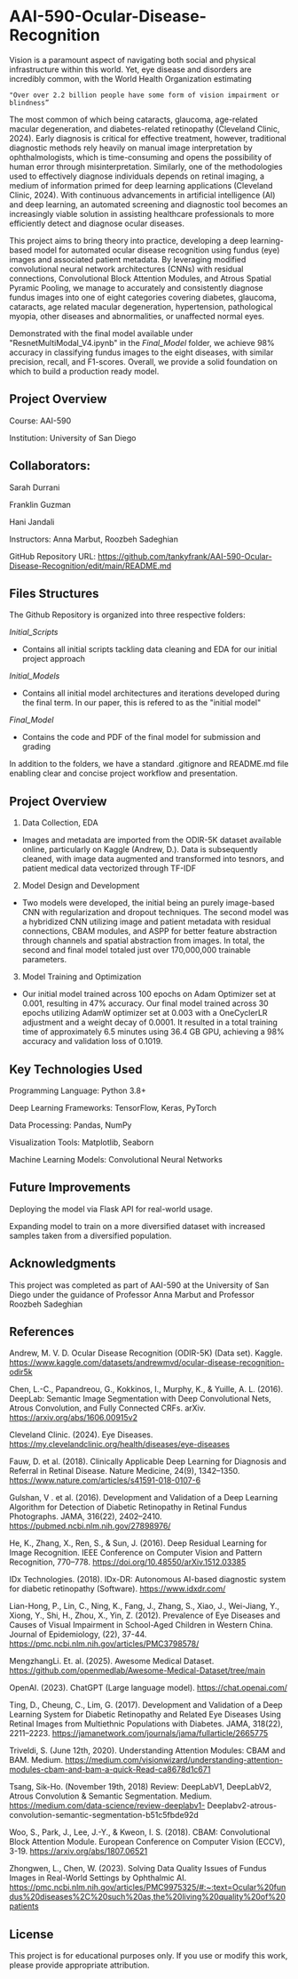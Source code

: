 # AAI-590-Ocular-Disease-Recognition

Vision is a paramount aspect of navigating both social and physical infrastructure within this world. Yet, eye disease and disorders are incredibly common, with the World Health Organization estimating 

    "Over over 2.2 billion people have some form of vision impairment or blindness”

The most common of which being cataracts, glaucoma, age-related macular degeneration, and diabetes-related retinopathy (Cleveland Clinic, 2024). Early diagnosis is critical for effective treatment, however, traditional diagnostic methods rely heavily on manual image interpretation by ophthalmologists, which is time-consuming and opens the possibility of human error through misinterpretation. Similarly, one of the methodologies used to effectively diagnose individuals depends on retinal imaging, a medium of information primed for deep learning applications (Cleveland Clinic, 2024). With continuous advancements in artificial intelligence (AI) and deep learning, an automated screening and diagnostic tool becomes an increasingly viable solution in assisting healthcare professionals to more efficiently detect and diagnose ocular diseases. 

This project aims to bring theory into practice, developing a deep learning-based model for automated ocular disease recognition using fundus (eye) images and associated patient metadata. By leveraging modified convolutional neural network architectures (CNNs) with residual connections, Convolutional Block Attention Modules, and Atrous Spatial Pyramic Pooling, we manage to accurately and consistently diagnose fundus images into one of eight categories covering diabetes, glaucoma, cataracts, age related macular degeneration, hypertension, pathological myopia, other diseases and abnormalities, or unaffected normal eyes. 

Demonstrated with the final model available under "ResnetMultiModal_V4.ipynb" in the *Final_Model* folder, we achieve 98% accuracy in classifying fundus images to the eight diseases, with similar precision, recall, and F1-scores. Overall, we provide a solid foundation on which to build a production ready model. 

## Project Overview
Course: AAI-590

Institution: University of San Diego

## Collaborators:

Sarah Durrani

Franklin Guzman

Hani Jandali

Instructors: Anna Marbut, Roozbeh Sadeghian

GitHub Repository URL: https://github.com/tankyfrank/AAI-590-Ocular-Disease-Recognition/edit/main/README.md

## Files Structures

The Github Repository is organized into three respective folders:

*Initial_Scripts*
 - Contains all initial scripts tackling data cleaning and EDA for our initial project approach

 *Initial_Models* 
 - Contains all initial model architectures and iterations developed during the final term. In our paper, this is refered to as the "initial model"

 *Final_Model*
 - Contains the code and PDF of the final model for submission and grading

In addition to the folders, we have a standard .gitignore and README.md file enabling clear and concise project workflow and presentation. 

## Project Overview 

1. Data Collection, EDA
  - Images and metadata are imported from the ODIR-5K dataset available online, particularly on Kaggle (Andrew, D.). Data is subsequently cleaned, with image data augmented and transformed into tesnors, and patient medical data vectorized through TF-IDF

2. Model Design and Development
  - Two models were developed, the initial being an purely image-based CNN with regularization and dropout techniques. The second model was a hybridized CNN utilizing image and patient metadata with residual connections, CBAM modules, and ASPP for better feature abstraction through channels and spatial abstraction from images. In total, the second and final model totaled just over 170,000,000 trainable parameters.

3. Model Training and Optimization

  - Our initial model trained across 100 epochs on Adam Optimizer set at 0.001, resulting in 47% accuracy. Our final model trained across 30 epochs utilizing AdamW optimizer set at 0.003 with a OneCyclerLR adjustment and a weight decay of 0.0001. It resulted in a total training time of approximately 6.5 minutes using 36.4 GB GPU, achieving a 98% accuracy and validation loss of 0.1019. 


## Key Technologies Used
Programming Language: Python 3.8+

Deep Learning Frameworks: TensorFlow, Keras, PyTorch

Data Processing: Pandas, NumPy

Visualization Tools: Matplotlib, Seaborn

Machine Learning Models: Convolutional Neural Networks


## Future Improvements
Deploying the model via Flask API for real-world usage. 

Expanding model to train on a more diversified dataset with increased samples taken from a diversified population. 

## Acknowledgments
This project was completed as part of AAI-590 at the University of San Diego under the guidance of Professor Anna Marbut and Professor Roozbeh Sadeghian

## References

Andrew, M. V. D. Ocular Disease Recognition (ODIR-5K) (Data set). Kaggle.
https://www.kaggle.com/datasets/andrewmvd/ocular-disease-recognition-odir5k

Chen, L.-C., Papandreou, G., Kokkinos, I., Murphy, K., & Yuille, A. L. (2016). DeepLab:
Semantic Image Segmentation with Deep Convolutional Nets, Atrous Convolution, and
Fully Connected CRFs. arXiv. https://arxiv.org/abs/1606.00915v2

Cleveland Clinic. (2024). Eye Diseases. 
https://my.clevelandclinic.org/health/diseases/eye-diseases

Fauw, D. et al. (2018). Clinically Applicable Deep Learning for Diagnosis and Referral in
Retinal Disease. Nature Medicine, 24(9), 1342–1350. 
https://www.nature.com/articles/s41591-018-0107-6

Gulshan, V . et al. (2016). Development and Validation of a Deep Learning Algorithm for 
Detection of Diabetic Retinopathy in Retinal Fundus Photographs. JAMA, 316(22), 
2402–2410. https://pubmed.ncbi.nlm.nih.gov/27898976/

He, K., Zhang, X., Ren, S., & Sun, J. (2016). Deep Residual Learning for Image Recognition.
IEEE Conference on Computer Vision and Pattern Recognition, 770–778. 
https://doi.org/10.48550/arXiv.1512.03385

IDx Technologies. (2018). IDx-DR: Autonomous AI-based diagnostic system for diabetic
retinopathy (Software). https://www.idxdr.com/

Lian-Hong, P., Lin, C., Ning, K., Fang, J., Zhang, S., Xiao, J., Wei-Jiang, Y., Xiong, Y., Shi, H.,
Zhou, X., Yin, Z. (2012). Prevalence of Eye Diseases and Causes of Visual Impairment in 
School-Aged Children in Western China. Journal of Epidemiology, (22), 37-44.
 https://pmc.ncbi.nlm.nih.gov/articles/PMC3798578/

MengzhangLi. Et. al. (2025). Awesome Medical Dataset. 
https://github.com/openmedlab/Awesome-Medical-Dataset/tree/main

OpenAI. (2023). ChatGPT (Large language model). https://chat.openai.com/

Ting, D., Cheung, C., Lim, G. (2017). Development and Validation of a Deep Learning System 
for Diabetic Retinopathy and Related Eye Diseases Using Retinal Images from 
Multiethnic Populations with Diabetes. JAMA, 318(22), 2211–2223. 
https://jamanetwork.com/journals/jama/fullarticle/2665775

Triveldi, S. (June 12th, 2020). Understanding Attention Modules: CBAM and BAM. Medium.
https://medium.com/visionwizard/understanding-attention-modules-cbam-and-bam-a-quick-Read-ca8678d1c671


Tsang, Sik-Ho. (November 19th, 2018) Review: DeepLabV1, DeepLabV2, Atrous Convolution
& Semantic Segmentation. Medium. https://medium.com/data-science/review-deeplabv1-
Deeplabv2-atrous-convolution-semantic-segmentation-b51c5fbde92d

Woo, S., Park, J., Lee, J.-Y., & Kweon, I. S. (2018). CBAM: Convolutional Block Attention
Module. European Conference on Computer Vision (ECCV), 3-19.
https://arxiv.org/abs/1807.06521

Zhongwen, L., Chen, W. (2023). Solving Data Quality Issues of Fundus Images in Real-World
Settings by Ophthalmic AI.
https://pmc.ncbi.nlm.nih.gov/articles/PMC9975325/#:~:text=Ocular%20fundus%20diseases%2C%20such%20as,the%20living%20quality%20of%20patients


## License
This project is for educational purposes only. If you use or modify this work, please provide appropriate attribution.


